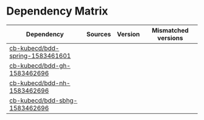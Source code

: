 # Dependency Matrix

Dependency | Sources | Version | Mismatched versions
---------- | ------- | ------- | -------------------
[cb-kubecd/bdd-spring-1583461601](https://github.com/cb-kubecd/bdd-spring-1583461601.git) |  | []() | 
[cb-kubecd/bdd-gh-1583462696](https://github.com/cb-kubecd/bdd-gh-1583462696.git) |  | []() | 
[cb-kubecd/bdd-nh-1583462696](https://github.com/cb-kubecd/bdd-nh-1583462696.git) |  | []() | 
[cb-kubecd/bdd-sbhg-1583462696](https://github.com/cb-kubecd/bdd-sbhg-1583462696.git) |  | []() | 
